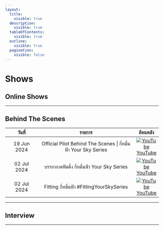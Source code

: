 ```yaml
---
layout:
  title:
    visible: true
  description:
    visible: true
  tableOfContents:
    visible: true
  outline:
    visible: true
  pagination:
    visible: false
---
```


# Shows

## Online Shows

***

## Behind The Scenes

<table><thead><tr><th width="149.51953125" align="center">วันที่</th><th width="450.296875" align="center" valign="middle">รายการ</th><th align="center">ย้อนหลัง</th></tr></thead><tbody><tr><td align="center">19 Jun 2024</td><td align="center" valign="middle">Official Pilot Behind The Scenes | กี่หมื่นฟ้า Your Sky Series</td><td align="center"><a href="https://youtu.be/lDf-wEXtnBw?si=1K1X4glVBVbZRbiV"><img src="https://img.icons8.com/color/24/youtube-play.png" alt="YouTube"> YouTube</a></td></tr><tr><td align="center">02 Jul 2024</td><td align="center" valign="middle">บรรยากาศฟิตติ้ง กี่หมื่นฟ้า Your Sky Series</td><td align="center"><a href="https://youtu.be/EYYbdGk7poo?si=xMBnqxOKasS59yVL"><img src="https://img.icons8.com/color/24/youtube-play.png" alt="YouTube"> YouTube</a></td></tr><tr><td align="center">02 Jul 2024</td><td align="center" valign="middle">Fitting กี่หมื่นฟ้า #FittingYourSkySeries</td><td align="center"><a href="https://www.youtube.com/live/wkSbWrS3hxE?si=T2QqOPPXid5T07T-"><img src="https://img.icons8.com/color/24/youtube-play.png" alt="YouTube"> YouTube</a></td></tr></tbody></table>

***

## Interview

***
